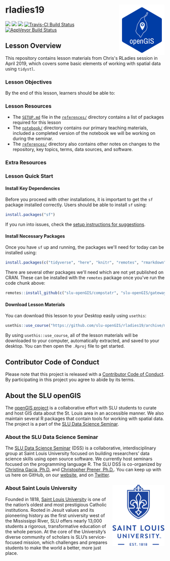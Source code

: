 # rladies19 <img src="/img/logo.png" align="right" />
[![](https://img.shields.io/badge/lesson%20status-stable-brightgreen.svg)](https://github.com/slu-openGIS/rladies19/)
[![](https://img.shields.io/github/release/slu-openGIS/rladies19.svg?label=version)](https://github.com/slu-openGIS/rladies19/releases)
[![](https://img.shields.io/github/last-commit/slu-openGIS/rladies19.svg)](https://github.com/slu-openGIS/rladies19/commits/master)
[![Travis-CI Build Status](https://travis-ci.org/slu-openGIS/rladies19.svg?branch=master)](https://travis-ci.org/slu-openGIS/rladies19)
[![AppVeyor Build Status](https://ci.appveyor.com/api/projects/status/github/slu-openGIS/rladies19?branch=master&svg=true)](https://ci.appveyor.com/project/chris-prener/rladies19)

## Lesson Overview
This repository contains lesson materials from Chris's RLadies session in April 2019, which covers some basic elements of working with spatial data using `tidystl`.

### Lesson Objectives
By the end of this lesson, learners should be able to:

### Lesson Resources
* The [`SETUP.md`](/references/SETUP.md) file in the [`references/`](/references) directory contains a list of packages required for this lesson
* The [`notebook/`](/notebook) directory contains our primary teaching materials, included a completed version of the notebook we will be working on during the seminar.
* The [`references/`](/references) directory also contains other notes on changes to the repository, key topics, terms, data sources, and software.

### Extra Resources


### Lesson Quick Start
#### Install Key Dependencies
Before you proceed with other installations, it is important to get the `sf` package installed correctly. Users should be able to install `sf` using:

```r
install.packages("sf")
```

If you run into issues, check the [setup instructions for suggestions](references/SETUP.md).

#### Install Necessary Packages
Once you have `sf` up and running, the packages we'll need for today can be installed using:

```r
install.packages(c("tidyverse", "here", "knitr", "remotes", "rmarkdown", "stlcsb", "usethis"))
```

There are several other packages we'll need which are not yet published on CRAN. These can be installed with the `remotes` package once you've run the code chunk above:

```r
remotes::install_github(c("slu-openGIS/compstatr", "slu-openGIS/gateway", "slu-openGIS/postmastr"))
```

#### Download Lesson Materials
You can download this lesson to your Desktop easily using `usethis`:

```r
usethis::use_course("https://github.com/slu-openGIS/rladies19/archive/master.zip")
```

By using `usethis::use_course`, all of the lesson materials will be downloaded to your computer, automatically extracted, and saved to your desktop. You can then open the `.Rproj` file to get started.

## Contributor Code of Conduct
Please note that this project is released with a [Contributor Code of Conduct](.github/CODE_OF_CONDUCT.md). By participating in this project you agree to abide by its terms.

## About the SLU openGIS
The [openGIS project](https://slu-openGIS.github.io) is a collaborative effort with SLU students to curate and host GIS data about the St. Louis area in an accessible manner. We also maintain several R packages that contain tools for working with spatial data. The project is a part of the [SLU Data Science Seminar](https://slu-dss.githb.io).

### About the SLU Data Science Seminar
The [SLU Data Science Seminar](https://slu-dss.githb.io) (DSS) is a collaborative, interdisciplinary group at Saint Louis University focused on building researchers’ data science skills using open source software. We currently host seminars focused on the programming language R. The SLU DSS is co-organized by [Christina Gacia, Ph.D.](mailto:christina.garcia@slu.edu) and [Christopher Prener, Ph.D.](mailto:chris.prener@slu.edu}). You can keep up with us here on GitHub, on our [website](https://slu-dss.githb.io), and on [Twitter](https://twitter.com/SLUDSS).

### About Saint Louis University <img src="/img/sluLogo.png" align="right" />
Founded in 1818, [Saint Louis University](http://www.slu.edu) is one of the nation’s oldest and most prestigious Catholic institutions. Rooted in Jesuit values and its pioneering history as the first university west of the Mississippi River, SLU offers nearly 13,000 students a rigorous, transformative education of the whole person. At the core of the University’s diverse community of scholars is SLU’s service-focused mission, which challenges and prepares students to make the world a better, more just place.
